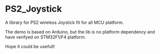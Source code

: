 # PS2_Joystick
A library for PS2 wireless Joystick fit for all MCU platform.

The demo is based on Arduino, but the lib is no platform dependency and have verifyed on STM32F1/F4 platform.

Hope it could be usefull!
